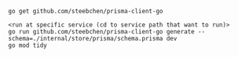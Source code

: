 <!-- INITIAL PRISMA FOR PROJECT -->
```
go get github.com/steebchen/prisma-client-go

<run at specific service (cd to service path that want to run)>
go run github.com/steebchen/prisma-client-go generate --schema=./internal/store/prisma/schema.prisma dev
go mod tidy
```